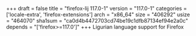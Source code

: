 +++
draft = false
title = "firefox-lij 117.0-1"
version = "117.0-1"
categories = ['locale-extra', 'firefox-extensions']
arch = "x86_64"
size = "406292"
usize = "464070"
sha1sum = "ca0d4b4472703cd74be19c1dfb87134ef94e2a0c"
depends = "['firefox>=117.0']"
+++
Ligurian language support for Firefox